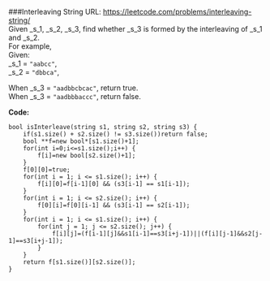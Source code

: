###Interleaving String
URL: https://leetcode.com/problems/interleaving-string/</br>
Given _s_1, _s_2, _s_3, find whether _s_3 is formed by the interleaving of _s_1 and _s_2.</br>
For example,</br>
Given:</br>
_s_1 = `"aabcc"`,</br>
_s_2 = `"dbbca"`,

When _s_3 = `"aadbbcbcac"`, return true.</br>
When _s_3 = `"aadbbbaccc"`, return false.

__Code:__

 	bool isInterleave(string s1, string s2, string s3) {
        if(s1.size() + s2.size() != s3.size())return false;  
        bool **f=new bool*[s1.size()+1];
        for(int i=0;i<=s1.size();i++) {
            f[i]=new bool[s2.size()+1];
        }
        f[0][0]=true;
        for(int i = 1; i <= s1.size(); i++) {
            f[i][0]=f[i-1][0] && (s3[i-1] == s1[i-1]);
        }
        for(int i = 1; i <= s2.size(); i++) {
            f[0][i]=f[0][i-1] && (s3[i-1] == s2[i-1]);
        }
        for(int i = 1; i <= s1.size(); i++) {
            for(int j = 1; j <= s2.size(); j++) {
                f[i][j]=(f[i-1][j]&&s1[i-1]==s3[i+j-1])||(f[i][j-1]&&s2[j-1]==s3[i+j-1]);
            }
        }
        return f[s1.size()][s2.size()];
    }